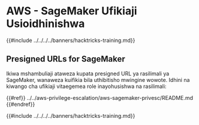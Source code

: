 # AWS - SageMaker Ufikiaji Usioidhinishwa

{{#include ../../../../banners/hacktricks-training.md}}

## Presigned URLs for SageMaker

Ikiwa mshambuliaji ataweza kupata presigned URL ya rasilimali ya SageMaker, wanaweza kuifikia bila uthibitisho mwingine wowote. Idhini na kiwango cha ufikiaji vitaegemea role inayohusishwa na rasilimali:

{{#ref}}
../../aws-privilege-escalation/aws-sagemaker-privesc/README.md
{{#endref}}

{{#include ../../../../banners/hacktricks-training.md}}
